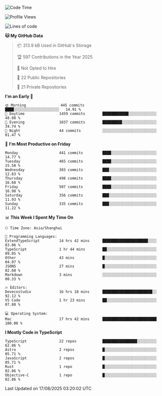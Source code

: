<!--START_SECTION:waka-->
![Code Time](http://img.shields.io/badge/Code%20Time-3%2C972%20hrs%2053%20mins-blue)

![Profile Views](http://img.shields.io/badge/Profile%20Views-0-blue)

![Lines of code](https://img.shields.io/badge/From%20Hello%20World%20I%27ve%20Written-3.2%20million%20lines%20of%20code-blue)

**🐱 My GitHub Data** 

> 📦 313.9 kB Used in GitHub's Storage 
 > 
> 🏆 597 Contributions in the Year 2025
 > 
> 🚫 Not Opted to Hire
 > 
> 📜 22 Public Repositories 
 > 
> 🔑 21 Private Repositories 
 > 
**I'm an Early 🐤** 

```text
🌞 Morning                445 commits         ████░░░░░░░░░░░░░░░░░░░░░   14.91 % 
🌆 Daytime                1459 commits        ████████████░░░░░░░░░░░░░   48.88 % 
🌃 Evening                1037 commits        █████████░░░░░░░░░░░░░░░░   34.74 % 
🌙 Night                  44 commits          ░░░░░░░░░░░░░░░░░░░░░░░░░   01.47 % 
```
📅 **I'm Most Productive on Friday** 

```text
Monday                   441 commits         ████░░░░░░░░░░░░░░░░░░░░░   14.77 % 
Tuesday                  465 commits         ████░░░░░░░░░░░░░░░░░░░░░   15.58 % 
Wednesday                383 commits         ███░░░░░░░░░░░░░░░░░░░░░░   12.83 % 
Thursday                 498 commits         ████░░░░░░░░░░░░░░░░░░░░░   16.68 % 
Friday                   507 commits         ████░░░░░░░░░░░░░░░░░░░░░   16.98 % 
Saturday                 356 commits         ███░░░░░░░░░░░░░░░░░░░░░░   11.93 % 
Sunday                   335 commits         ███░░░░░░░░░░░░░░░░░░░░░░   11.22 % 
```


📊 **This Week I Spent My Time On** 

```text
🕑︎ Time Zone: Asia/Shanghai

💬 Programming Languages: 
ExtendTypeScript         14 hrs 42 mins      █████████████████████░░░░   83.06 % 
TypeScript               1 hr 44 mins        ██░░░░░░░░░░░░░░░░░░░░░░░   09.85 % 
Other                    43 mins             █░░░░░░░░░░░░░░░░░░░░░░░░   04.07 % 
JSON5                    27 mins             █░░░░░░░░░░░░░░░░░░░░░░░░   02.60 % 
Markdown                 3 mins              ░░░░░░░░░░░░░░░░░░░░░░░░░   00.33 % 

🔥 Editors: 
Devecostudio             16 hrs 18 mins      ███████████████████████░░   92.12 % 
VS Code                  1 hr 23 mins        ██░░░░░░░░░░░░░░░░░░░░░░░   07.88 % 

💻 Operating System: 
Mac                      17 hrs 42 mins      █████████████████████████   100.00 % 
```

**I Mostly Code in TypeScript** 

```text
TypeScript               22 repos            ████████████████░░░░░░░░░   62.86 % 
Astro                    2 repos             █░░░░░░░░░░░░░░░░░░░░░░░░   05.71 % 
JavaScript               2 repos             █░░░░░░░░░░░░░░░░░░░░░░░░   05.71 % 
Rust                     1 repo              █░░░░░░░░░░░░░░░░░░░░░░░░   02.86 % 
Objective-C              1 repo              █░░░░░░░░░░░░░░░░░░░░░░░░   02.86 % 
```




 Last Updated on 17/08/2025 03:20:02 UTC
<!--END_SECTION:waka-->